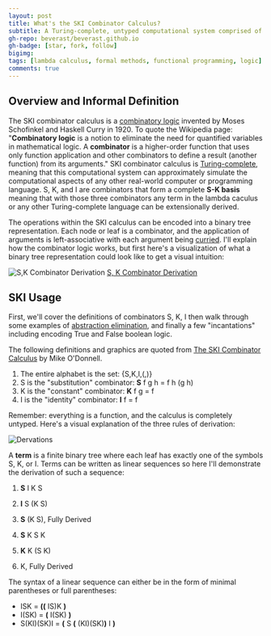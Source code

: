 ```yaml
---
layout: post
title: What's the SKI Combinator Calculus?
subtitle: A Turing-complete, untyped computational system comprised of three combinators that predates the lambda calculus.
gh-repo: beverast/beverast.github.io
gh-badge: [star, fork, follow]
bigimg:
tags: [lambda calculus, formal methods, functional programming, logic]
comments: true
---
```


## Overview and Informal Definition

The SKI combinator calculus is a [combinatory logic](https://en.wikipedia.org/wiki/Combinatory_logic) invented by Moses Schofinkel and Haskell Curry in 1920. To quote the Wikipedia page: "**Combinatory logic** is a notion to eliminate the need for quantified variables in mathematical logic. A **combinator** is a higher-order function that uses only function application and other combinators to define a result (another function) from its arguments." SKI combinator calculus is [Turing-complete](https://en.wikipedia.org/wiki/Turing_completeness), meaning that this computational system can approximately simulate the computational aspects of any other real-world computer or programming language. S, K, and I are combinators that form a complete **S-K basis** meaning that with those three combinators any term in the lambda caculus or any other Turing-complete language can be extensionally derived. 

The operations within the SKI calculus can be encoded into a binary tree representation. Each node or leaf is a combinator, and the application of arguments is left-associative with each argument being [curried](https://en.wikipedia.org/wiki/Currying). I'll explain how the combinator logic works, but first here's a visualization of what a binary tree representation could look like to get a visual intuition: 

![S,K Combinator Derivation](https://people.cs.uchicago.edu/~odonnell/Teacher/Lectures/Formal_Organization_of_Knowledge/Examples/combinator_calculus/img30.gif)
[S, K Combinator Derivation](https://people.cs.uchicago.edu/~odonnell/Teacher/Lectures/Formal_Organization_of_Knowledge/Examples/combinator_calculus/)

## SKI Usage

First, we'll cover the definitions of combinators S, K, I then walk through some examples of [abstraction elimination](https://en.wikipedia.org/wiki/Combinatory_logic#Completeness_of_the_S-K_basis), and finally a few "incantations" including encoding True and False boolean logic.

The following definitions and graphics are quoted from [The SKI Combinator Calculus](https://people.cs.uchicago.edu/~odonnell/Teacher/Lectures/Formal_Organization_of_Knowledge/Examples/combinator_calculus/) by Mike O'Donnell. 

1. The entire alphabet is the set: {S,K,I,(,)}
2. S is the "substitution" combinator: **S** f g h = f h (g h)
3. K is the "constant" combinator: **K** f g = f
4. I is the "identity" combinator: **I** f = f

Remember: everything is a function, and the calculus is completely untyped. Here's a visual explanation of the three rules of derivation:

![Dervations](https://people.cs.uchicago.edu/~odonnell/Teacher/Lectures/Formal_Organization_of_Knowledge/Examples/combinator_calculus/img21.gif)

A **term** is a finite binary tree where each leaf has exactly one of the symbols S, K, or I. Terms can be written as linear sequences so here I'll demonstrate the derivation of such a sequence:

1. **S** I K S
2. **I** S (K S)
3. **S** (K S), Fully Derived

1. **S** K S K
2. **K** K (S K)
3. K, Fully Derived

The syntax of a linear sequence can either be in the form of minimal parentheses or full parentheses:

- ISK = **((** IS)K **)**
- I(SK) = **(** I(SK) **)**
- S(KI)(SK)I = **(** S **(** (KI)(SK)**)** I **)**
